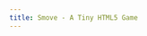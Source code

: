 ```yaml
---
title: Smove - A Tiny HTML5 Game
---
```

<link rel="stylesheet" href="static/smove/css/smove.css" />
<script type="text/javascript" src="static/smove/js/animation.js"></script>
<script type="text/javascript" src="static/smove/js/smove.js"></script>
<div class="center" id="center">
    <canvas id="smove" width="800" height="600"></canvas>
</div>
